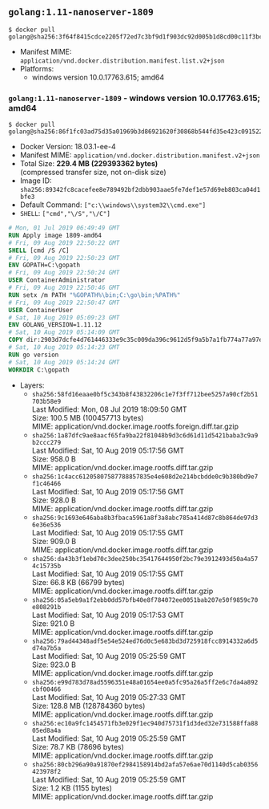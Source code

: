 ## `golang:1.11-nanoserver-1809`

```console
$ docker pull golang@sha256:3f64f8415cdce2205f72ed7c3bf9d1f903dc92d005b1d8cd00c11f3bc0a8a560
```

-	Manifest MIME: `application/vnd.docker.distribution.manifest.list.v2+json`
-	Platforms:
	-	windows version 10.0.17763.615; amd64

### `golang:1.11-nanoserver-1809` - windows version 10.0.17763.615; amd64

```console
$ docker pull golang@sha256:86f1fc03ad75d35a01969b3d86921620f30868b544fd35e423c091522452a895
```

-	Docker Version: 18.03.1-ee-4
-	Manifest MIME: `application/vnd.docker.distribution.manifest.v2+json`
-	Total Size: **229.4 MB (229393362 bytes)**  
	(compressed transfer size, not on-disk size)
-	Image ID: `sha256:89342fc8cacefee8e789492bf2dbb903aae5fe7def1e57d69eb803ca04d1bfe3`
-	Default Command: `["c:\\windows\\system32\\cmd.exe"]`
-	`SHELL`: `["cmd","\/S","\/C"]`

```dockerfile
# Mon, 01 Jul 2019 06:49:49 GMT
RUN Apply image 1809-amd64
# Fri, 09 Aug 2019 22:50:22 GMT
SHELL [cmd /S /C]
# Fri, 09 Aug 2019 22:50:23 GMT
ENV GOPATH=C:\gopath
# Fri, 09 Aug 2019 22:50:24 GMT
USER ContainerAdministrator
# Fri, 09 Aug 2019 22:50:46 GMT
RUN setx /m PATH "%GOPATH%\bin;C:\go\bin;%PATH%"
# Fri, 09 Aug 2019 22:50:47 GMT
USER ContainerUser
# Sat, 10 Aug 2019 05:09:23 GMT
ENV GOLANG_VERSION=1.11.12
# Sat, 10 Aug 2019 05:14:09 GMT
COPY dir:2903d7dcfe4d761446333e9c35c009da396c9612d5f9a5b7a1fb774a77a97e76 in C:\go 
# Sat, 10 Aug 2019 05:14:23 GMT
RUN go version
# Sat, 10 Aug 2019 05:14:24 GMT
WORKDIR C:\gopath
```

-	Layers:
	-	`sha256:58fd16eaae0bf5c343b8f43832206c1e7f3ff712bee5257a90cf2b51703b58e9`  
		Last Modified: Mon, 08 Jul 2019 18:09:50 GMT  
		Size: 100.5 MB (100457713 bytes)  
		MIME: application/vnd.docker.image.rootfs.foreign.diff.tar.gzip
	-	`sha256:1a87dfc9ae8aacf65fa9ba22f81048b9d3c6d61d11d5421baba3c9a9b2ccc279`  
		Last Modified: Sat, 10 Aug 2019 05:17:56 GMT  
		Size: 958.0 B  
		MIME: application/vnd.docker.image.rootfs.diff.tar.gzip
	-	`sha256:1c4acc61205807587788857835e4e608d2e214bcbdde0c9b380bd9e7f1c46466`  
		Last Modified: Sat, 10 Aug 2019 05:17:56 GMT  
		Size: 928.0 B  
		MIME: application/vnd.docker.image.rootfs.diff.tar.gzip
	-	`sha256:9c1693e646aba8b3fbaca5961a8f3a8abc785a414d87c8b864de97d36e36e536`  
		Last Modified: Sat, 10 Aug 2019 05:17:55 GMT  
		Size: 909.0 B  
		MIME: application/vnd.docker.image.rootfs.diff.tar.gzip
	-	`sha256:da43b3f1ebd70c3dee250bc35417644950f2bc79e3912493d50a4a574c15735b`  
		Last Modified: Sat, 10 Aug 2019 05:17:55 GMT  
		Size: 66.8 KB (66799 bytes)  
		MIME: application/vnd.docker.image.rootfs.diff.tar.gzip
	-	`sha256:05a5eb9a1f2ebb0dd57bfb40e8f784072ee0051bab207e50f9859c70e808291b`  
		Last Modified: Sat, 10 Aug 2019 05:17:53 GMT  
		Size: 921.0 B  
		MIME: application/vnd.docker.image.rootfs.diff.tar.gzip
	-	`sha256:79ad44348adf5e54e524ed76d0c5e683bd3d725918fcc8914332a6d5d74a7b5a`  
		Last Modified: Sat, 10 Aug 2019 05:25:59 GMT  
		Size: 923.0 B  
		MIME: application/vnd.docker.image.rootfs.diff.tar.gzip
	-	`sha256:e99d783d78ad5596351e48a01654ee0a5fc95a26a5ff2e6c7da4a892cbf00466`  
		Last Modified: Sat, 10 Aug 2019 05:27:33 GMT  
		Size: 128.8 MB (128784360 bytes)  
		MIME: application/vnd.docker.image.rootfs.diff.tar.gzip
	-	`sha256:ec10a9fc1454571fb3e029f1ec940d75731f1d3ded32e731588ffa8805ed8a4a`  
		Last Modified: Sat, 10 Aug 2019 05:25:59 GMT  
		Size: 78.7 KB (78696 bytes)  
		MIME: application/vnd.docker.image.rootfs.diff.tar.gzip
	-	`sha256:80cb296a90a91870ef2984158914bd2afa57e6ae70d1140d5cab0356423978f2`  
		Last Modified: Sat, 10 Aug 2019 05:25:59 GMT  
		Size: 1.2 KB (1155 bytes)  
		MIME: application/vnd.docker.image.rootfs.diff.tar.gzip
